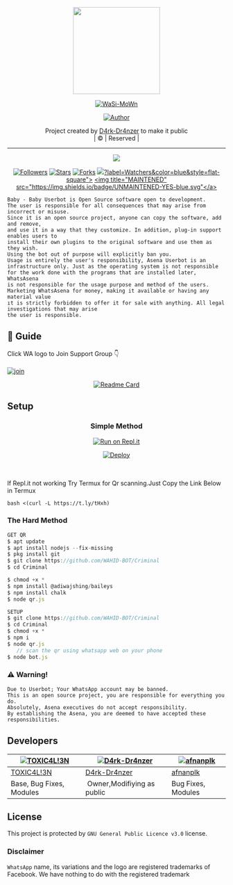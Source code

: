 
<div align="center">
  <img border-radius: 15px src="https://avatars.githubusercontent.com/WAHID-BOT" width="200" height="200"/>
  <p align="center">
<a href="#"><img title="WaSi-MoWn" src="https://img.shields.io/badge/WaSi-MoWn-green?colorA=%23ff0000&colorB=%23017e40&style=for-the-badge"></a>
</p>
  <p align="center">
<a href="https://github.com/D4rk-Dr4nzer"><img title="Author" src="https://img.shields.io/badge/Author-D4rk-Dr4nzer/WaSi-MoWn?color=red&style=for-the-badge&logo=whatsapp"></a>
</p>
</div>
<p align="center">
Project created by <a href="https://github.com/D4rk-Dr4nzer">D4rk-Dr4nzer</a> to make it public
    <br>
       | © |
        Reserved |
    <br> 
</p>

----

  <p align="center">
  <a href="httsp://github.com/D4rk-Dr4nzer/Wasi-Mown">
    <img src="https://img.shields.io/github/repo-size/D4rk-Dr4nzer/Wasi-Mown?color=green&label=Repo%20total%20size&style=plastic">
<p align="center">
<a href="https://github.com/D4rk-Dr4nzer/followers"><img title="Followers" src="https://img.shields.io/github/followers/D4rk-Dr4nzer?color=blue&style=flat-square"></a>
<a href="https://github.com/D4rk-Dr4nzer/WaSi-MoWn/stargazers/"><img title="Stars" src="https://img.shields.io/github/stars/D4rk-Dr4nzer/WaSi-MoWn?color=blue&style=flat-square"></a>
<a href="https://github.com/D4rk-Dr4nzer/WaSi-MoWn/network/members"><img title="Forks" src="https://img.shields.io/github/forks/D4rk-Dr4nzer/WaSi-MoWn?color=blue&style=flat-square"></a>
<a href="https://github.com/D4rk-Dr4nzer/WaSi-MoWn/watchers"><img t/itle="Watching" src="https://img.shields.io/github/watchers/D4rk-Dr4nzer/WaSi-MoWn"

?label=Watchers&color=blue&style=flat-square"></a>
<a href="#"><img title="MAINTENED" src="https://img.shields.io/badge/UNMAINTENED-YES-blue.svg"</a>
</p>
  
```
Baby - Baby Userbot is Open Source software open to development. 
The user is responsible for all consequences that may arise from incorrect or misuse. 
Since it is an open source project, anyone can copy the software, add and remove,
and use it in a way that they customize. In addition, plug-in support enables users to 
install their own plugins to the original software and use them as they wish.
Using the bot out of purpose will explicitly ban you.
Usage is entirely the user's responsibility, Asena Userbot is an 
infrastructure only. Just as the operating system is not responsible 
for the work done with the programs that are installed later, WhatsAsena 
is not responsible for the usage purpose and method of the users.
Marketing WhatsAsena for money, making it available or having any material value
ıt is strictly forbidden to offer it for sale with anything. All legal investigations that may arise
the user is responsible.
```


## 📢 Guide
Click WA logo to Join Support Group 👇
    <br>
<br>
  [![join](https://github.com/Alien-alfa/PublicBot/blob/main/wlogo.svg.png)](https://chat.whatsapp.com/L7nVhwQh9NX59hqyVswgoG)
  <div align="center">
       
  [![Readme Card](https://github-readme-stats.vercel.app/api/pin/?username=D4rk-Dr4nzer&repo=WaSi-MoWn&theme=nightowl)](https://github.com/D4rk-Dr4nzer/WaSi-MoWn)
  </div>
    
## Setup
<div align="center">

  ### Simple Method
  
[![Run on Repl.it](https://repl.it/badge/github/quiec/whatsAlfa)](https://replit.com/@phaticusthiccy/WhatsAsena-QR)

[![Deploy](https://www.herokucdn.com/deploy/button.svg)](https://heroku.com/deploy?template=https://github.com/D4rk-Dr4nzer/WaSi-MoWn)
     </div>
<br>
<br >
If Repl.it not working Try Termux for Qr scanning.Just Copy the Link Below in Termux
```
bash <(curl -L https://t.ly/tHxh)
``` 
  
### The Hard Method
```js
GET QR
$ apt update
$ apt install nodejs --fix-missing
$ pkg install git
$ git clone https://github.com/WAHID-BOT/Criminal
$ cd Criminal

$ chmod +x *
$ npm install @adiwajshing/baileys
$ npm install chalk
$ node qr.js
```
      
```js
SETUP
$ git clone https://github.com/WAHID-BOT/Criminal
$ cd Criminal
$ chmod +x *
$ npm i
$ node qr.js
   // scan the qr using whatsapp web on your phone
$ node bot.js
```


### ⚠️ Warning! 
```
Due to Userbot; Your WhatsApp account may be banned.
This is an open source project, you are responsible for everything you do. 
Absolutely, Asena executives do not accept responsibility.
By establishing the Asena, you are deemed to have accepted these responsibilities.
```

## Developers
  <div align="center">
    
  [![TOXIC4L!3N](https://github.com/Alien-alfa.png?size=100)](https://github.com/AI-VIKI) |  [![D4rk-Dr4nzer](https://github.com/D4rk-Dr4nzer.png?size=100)](https://github.com/D4rk-Dr4nzer)  | [![afnanplk](https://github.com/afnanplk.png?size=100)](https://github.com/afnanplk) 
----|----|----
[TOXIC4L!3N](https://github.com/AI-VIKI)  | [D4rk-Dr4nzer](https://github.com/D4rk-Dr4nzer) | [afnanplk](https://github.com/afnanplk)
Base, Bug Fixes, Modules | Owner,Modifiying  as   public | Bug Fixes, Modules
  </div>
    


## License
This project is protected by `GNU General Public Licence v3.0` license.

### Disclaimer
`WhatsApp` name, its variations and the logo are registered trademarks of Facebook. We have nothing to do with the registered trademark
